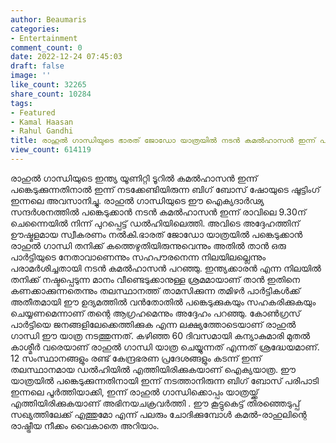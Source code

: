 ```yaml
---
author: Beaumaris
categories:
- Entertainment
comment_count: 0
date: 2022-12-24 07:45:03
draft: false
image: ''
like_count: 32265
share_count: 10284
tags:
- Featured
- Kamal Haasan
- Rahul Gandhi
title: രാഹുൽ ഗാന്ധിയുടെ ഭാരത് ജോഡോ യാത്രയിൽ നടൻ കമൽഹാസൻ ഇന്ന് പങ്കെടുക്കും
view_count: 614119
---
```


രാഹുൽ ഗാന്ധിയുടെ ഇന്ത്യ യൂണിറ്റി ടൂറിൽ കമൽഹാസൻ ഇന്ന് പങ്കെടുക്കുന്നതിനാൽ ഇന്ന് നടക്കേണ്ടിയിരുന്ന ബിഗ് ബോസ് ഷോയുടെ ഷൂട്ടിംഗ് ഇന്നലെ അവസാനിച്ചു. രാഹുൽ ഗാന്ധിയുടെ ഈ ഐക്യദാർഢ്യ സന്ദർശനത്തിൽ പങ്കെടുക്കാൻ നടൻ കമൽഹാസൻ ഇന്ന് രാവിലെ 9.30ന് ചെന്നൈയിൽ നിന്ന് പുറപ്പെട്ട് ഡൽഹിയിലെത്തി. അവിടെ അദ്ദേഹത്തിന് ഊഷ്മളമായ സ്വീകരണം നൽകി.ഭാരത് ജോഡോ യാത്രയിൽ പങ്കെടുക്കാൻ രാഹുൽ ഗാന്ധി തനിക്ക് കത്തെഴുതിയിരുന്നുവെന്നും അതിൽ താൻ ഒരു പാർട്ടിയുടെ നേതാവാണെന്നും സഹപൗരനെന്ന നിലയിലല്ലെന്നും പരാമർശിച്ചതായി നടൻ കമൽഹാസൻ പറഞ്ഞു. ഇന്ത്യക്കാരൻ എന്ന നിലയിൽ തനിക്ക് നഷ്ടപ്പെടുന്ന മാനം വീണ്ടെടുക്കാനുള്ള ശ്രമമായാണ് താൻ ഇതിനെ കണക്കാക്കുന്നതെന്നും തലസ്ഥാനത്ത് താമസിക്കുന്ന തമിഴർ പാർട്ടികൾക്ക് അതീതമായി ഈ ഉദ്യമത്തിൽ വൻതോതിൽ പങ്കെടുക്കുകയും സഹകരിക്കുകയും ചെയ്യണമെന്നാണ് തന്റെ ആഗ്രഹമെന്നും അദ്ദേഹം പറഞ്ഞു. കോൺഗ്രസ് പാർട്ടിയെ ജനങ്ങളിലേക്കെത്തിക്കുക എന്ന ലക്ഷ്യത്തോടെയാണ് രാഹുൽ ഗാന്ധി ഈ യാത്ര നടത്തുന്നത്. കഴിഞ്ഞ 60 ദിവസമായി കന്യാകുമാരി മുതൽ കാശ്മീർ വരെയാണ് രാഹുൽ ഗാന്ധി യാത്ര ചെയ്യുന്നത് എന്നത് ശ്രദ്ധേയമാണ്. 12 സംസ്ഥാനങ്ങളും രണ്ട് കേന്ദ്രഭരണ പ്രദേശങ്ങളും കടന്ന് ഇന്ന് തലസ്ഥാനമായ ഡൽഹിയിൽ എത്തിയിരിക്കുകയാണ് ഐക്യയാത്ര. ഈ യാത്രയിൽ പങ്കെടുക്കുന്നതിനായി ഇന്ന് നടത്താനിരുന്ന ബിഗ് ബോസ് പരിപാടി ഇന്നലെ പൂർത്തിയാക്കി, ഇന്ന് രാഹുൽ ഗാന്ധിക്കൊപ്പം യാത്രയ്ക്ക് എത്തിയിരിക്കുകയാണ് അഭിനയചക്രവർത്തി . ഈ കൂട്ടുകെട്ട് തിരഞ്ഞെടുപ്പ് സഖ്യത്തിലേക്ക് എത്തുമോ എന്ന് പലരും ചോദിക്കുമ്പോൾ കമൽ-രാഹുലിന്റെ രാഷ്ട്രീയ നീക്കം വൈകാതെ അറിയാം.